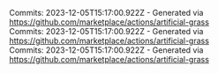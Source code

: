 Commits: 2023-12-05T15:17:00.922Z - Generated via https://github.com/marketplace/actions/artificial-grass
<br>
Commits: 2023-12-05T15:17:00.922Z - Generated via https://github.com/marketplace/actions/artificial-grass
<br>
Commits: 2023-12-05T15:17:00.922Z - Generated via https://github.com/marketplace/actions/artificial-grass
<br>
